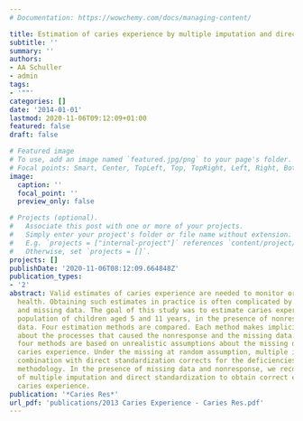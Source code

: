 ```yaml
---
# Documentation: https://wowchemy.com/docs/managing-content/

title: Estimation of caries experience by multiple imputation and direct standardization.
subtitle: ''
summary: ''
authors:
- AA Schuller
- admin
tags:
- '""'
categories: []
date: '2014-01-01'
lastmod: 2020-11-06T09:12:09+01:00
featured: false
draft: false

# Featured image
# To use, add an image named `featured.jpg/png` to your page's folder.
# Focal points: Smart, Center, TopLeft, Top, TopRight, Left, Right, BottomLeft, Bottom, BottomRight.
image:
  caption: ''
  focal_point: ''
  preview_only: false

# Projects (optional).
#   Associate this post with one or more of your projects.
#   Simply enter your project's folder or file name without extension.
#   E.g. `projects = ["internal-project"]` references `content/project/deep-learning/index.md`.
#   Otherwise, set `projects = []`.
projects: []
publishDate: '2020-11-06T08:12:09.664848Z'
publication_types:
- '2'
abstract: Valid estimates of caries experience are needed to monitor oral population
  health. Obtaining such estimates in practice is often complicated by nonresponse
  and missing data. The goal of this study was to estimate caries experiences in a
  population of children aged 5 and 11 years, in the presence of nonresponse and missing
  data. Four estimation methods are compared. Each method makes implicit assumptions
  about the processes that caused the nonresponse and the missing data. Three of the
  four methods are based on unrealistic assumptions about the missing data and underestimate
  caries experience. Under the missing at random assumption, multiple imputation in
  combination with direct standardization corrects for the deficiencies of current
  methodology. In the presence of missing data and nonresponse, we recommend a combination
  of multiple imputation and direct standardization to obtain correct estimates of
  caries experience.
publication: '*Caries Res*'
url_pdf: 'publications/2013 Caries Experience - Caries Res.pdf'
---
```

